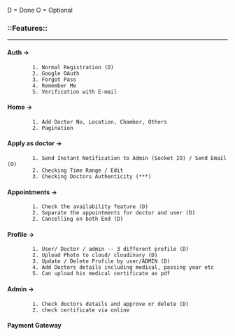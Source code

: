 D = Done
O = Optional

### ::Features:: ###
-----------------------------------------
#### Auth -> 
            1. Normal Registration (D)
            2. Google OAuth
            3. Forgot Pass
            4. Remember Me
            5. Verification with E-mail
            

#### Home ->
            1. Add Doctor No, Location, Chamber, Others
            2. Pagination

#### Apply as doctor ->
            1. Send Instant Notification to Admin (Socket IO) / Send Email (O)
            2. Checking Time Range / Edit
            3. Checking Doctors Authenticity (***)
            
#### Appointments ->
            1. Check the availability feature (D)
            2. Separate the appointments for doctor and user (D)
            2. Cancelling on both End (D)

#### Profile ->
            1. User/ Doctor / admin -- 3 different profile (D)
            2. Upload Photo to cloud/ cloudinary (D)
            3. Update / Delete Profile by user/ADMIN (D)
            4. Add Doctors details including medical, passing year etc 
            5. Can upload his medical certificate as pdf

#### Admin -> 
            1. Check doctors details and approve or delete (D)
            2. check certificate via online
            

#### Payment Gateway